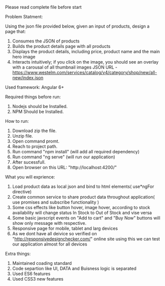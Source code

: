 Please read complete file before start

Problem Statment:

Using the json file provided below, given an input of products, design a page that:

1) Consumes the JSON of products
2) Builds the product details page with all products
3) Displays the product details, including price, product name and the main hero image
4) Interacts intuitively; if you click on the image, you should see an overlay with a carousal of all thumbnail images
JSON URL - https://www.westelm.com/services/catalog/v4/category/shop/new/all-new/index.json

Used framework: Angular 6+

Required things before run:
1) Nodejs should be Installed.
2) NPM Should be Installed.

How to run:
1) Download zip the file.
2) Unzip file.
4) Open command promt.
5) Reach to project path.
6) Run command "npm install"  (will add all required dependency)
7) Run command "ng serve" (will run our application)
8) After sucessfull.
9) Open browser on this URL: "http://localhost:4200/"

What you will exprience:
1) Load product data as local json and bind to html elements( use*ngFor directive)
2) Create common service to share product data throughout application( use promises and subscribe functionality )
3) Some css effects like button hover, image hover, according to stock availability will 
change status In Stock to Out of Stock and vise versa 
4) Some basic javscript events on "Add to cart" and "Buy Now" buttons will show only message with respective.
5) Responsive page for mobile, tablet and larg devices
6) As we dont have all deivice so verified on "http://responsivedesignchecker.com/" 
online site using this we can test our application almost for all devices

Extra things:
1) Maintained coading standard 
2) Code separtion like UI, DATA and Buisness logic is separated
3) Used ES6 features
4) Used CSS3 new features
